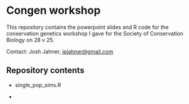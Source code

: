 # Congen workshop

This repository contains the powerpoint slides and R code for the conservation genetics workshop I gave for the Society of Conservation Biology on 28 v 25.

Contact: Josh Jahner, jpjahner@gmail.com

## Repository contents

* single_pop_sims.R

* 
